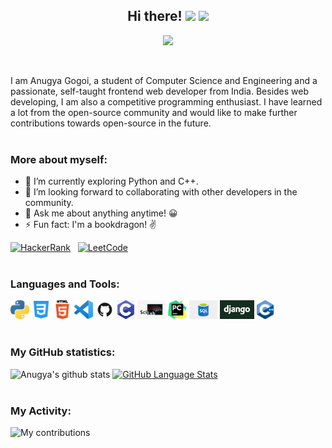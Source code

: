 <h2 align="center"> Hi there! <img src="https://raw.githubusercontent.com/MartinHeinz/MartinHeinz/master/wave.gif" width="30px"> <img src="https://media.giphy.com/media/WUlplcMpOCEmTGBtBW/giphy.gif" width="30">  </h2>
<p align="center"> 
  <img src="https://profile-counter.glitch.me/sagar-viradiya/count.svg" />
</p>
<br>

I am Anugya Gogoi, a student of Computer Science and Engineering and a passionate, self-taught frontend web developer from India. Besides web developing, I am also a competitive programming enthusiast. I have learned a lot from the open-source community and would like to make further contributions towards open-source in the future.<br>
<br>

### More about myself:

- 🔭 I’m currently exploring Python and C++.
- 👯 I’m looking forward to collaborating with other developers in the community.
- 💬 Ask me about anything anytime! 😀
- ⚡ Fun fact: I'm a bookdragon! ✌ <br>

[![HackerRank](https://img.shields.io/badge/HackerRank-Anugya%20Gogoi-brightgreen?logo=HackerRank&logoColor=Green&labelColor=black)](https://www.hackerrank.com/anugyagogoi22) &nbsp;
[![LeetCode](https://img.shields.io/badge/LeetCode-Anugya%20Gogoi-orange?logo=LeetCode&logoColor=orange&labelColor=black)](https://leetcode.com/Anugya_Gogoi/)
<br><br>

### Languages and Tools:

<code><img height="30" src="https://github.com/Anugya-Gogoi/Anugya-Gogoi/blob/main/assets/1200px-Python-logo-notext.svg.png"></code>
<code><img height="30" src="https://github.com/Anugya-Gogoi/Anugya-Gogoi/blob/main/assets/121-css3-512.png"></code>
<code><img height="30" src="https://github.com/Anugya-Gogoi/Anugya-Gogoi/blob/main/assets/HTML5_Logo_512.png"></code>
<code><img height="30" src="https://github.com/Anugya-Gogoi/Anugya-Gogoi/blob/main/assets/71187801-14e60a80-2280-11ea-94c9-e56576f76baf.png"></code>
<code><img height="30" src="https://github.com/Anugya-Gogoi/Anugya-Gogoi/blob/main/assets/GitHub-Mark.png"></code>
<code><img height="30" src="https://github.com/Anugya-Gogoi/Anugya-Gogoi/blob/main/assets/c.jpg"></code>
<code><img height="30" src="https://github.com/Anugya-Gogoi/Anugya-Gogoi/blob/main/assets/scilab.jpg"></code>
<code><img height="30" src="https://github.com/Anugya-Gogoi/Anugya-Gogoi/blob/main/assets/pycharm.png"></code>
<code><img height="30" src="https://github.com/Anugya-Gogoi/Anugya-Gogoi/blob/main/assets/sql.png"></code>
<code><img height="30" src="https://github.com/Anugya-Gogoi/Anugya-Gogoi/blob/main/assets/django.jpg"></code>
<code><img height="30" src="https://github.com/Anugya-Gogoi/Anugya-Gogoi/blob/main/assets/c%2B%2B.png"></code>
<br><br>

### My GitHub statistics:

![Anugya's github stats](https://github-readme-stats.vercel.app/api?username=Anugya-Gogoi&show_icons=true&theme=nightowl) [![GitHub Language Stats](https://github-readme-stats.vercel.app/api/top-langs/?username=Anugya-Gogoi&langs_count=7&theme=nightowl&layout=compact)]()
<br><br>

### My Activity:

 <img src="https://github-readme-streak-stats.herokuapp.com/?user=Anugya-Gogoi&theme=nightowl" alt="My contributions"/>





